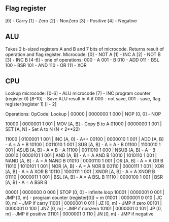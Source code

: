 ## Flag register
[0] - Carry
[1] - Zero
[2] - NonZero
[3] - Positive
[4] - Negative

## ALU
Takes 2 b-sized registers A and B and 7 bits of microcode. Returns result of operation and flag register.
Microcode:
[0] - NOT A
[1] - INC A
[2] - NOT B
[3] - INC B
[4-6] - one of operations:
000 - A
001 - B
010 - ADD
011 - BSL
100 - BSR
101 - AND
110 - OR
111 - XOR

## CPU
Lookup microcode:
[0-6] - ALU microcode
[7] - INC program counter (register 0)
[8-10] - Save ALU result in A if 000 - not save, 001 - save, flag register(register 1) [i - 2]

Operations:
OpCode| Lookup        |
00000 | 0000000 1 000 | NOP  [0, 0] - NOP

10000 | 0000001 1 001 | MOV  [A, B] - Copy B to A
01000 | 0000000 1 001 | SET  [A, N] - Set A to N (N < 2**22)


11000 | 0100001 1 001 | INC  [A, 0] - A++
00100 | 0000010 1 001 | ADD  [A, B] - A = A + B
10100 | 0011010 1 001 | SUB  [A, B] - A = A - B
01100 | 1100010 1 001 | ASUB [A, B] - A = B - A
11100 | 0011010 1 000 | NSUB [A, B] - A - B
00010 | 0000101 1 001 | AND  [A, B] - A = A AND B
10010 | 1010110 1 001 | NAND [A, B] - A = A NAND B
01010 | 0000110 1 001 | OR   [A, B] - A = A OR B
11010 | 1010101 1 001 | NOR  [A, B] - A = A NOR B
00110 | 0000111 1 001 | XOR  [A, B] - A = A XOR B
10110 | 1000111 1 001 | XNOR [A, B] - A = A XNOR B
01110 | 0000011 1 001 | BSL  [A, B] - A = A BSL B
11110 | 0000100 1 001 | BSR  [A, B] - A = A BSR B

00001 | 0000000 0 000 | STOP [0, 0] - infinite loop
10001 | 0000001 0 001 | JMP  [0, m] - program counter (register[0]) = m
01001 | 0000001 0 010 | JC   [0, m] - JMP if carry
11001 | 0000001 0 011 | JZ   [0, m] - JMP if zero
00101 | 0000001 0 100 | JNZ  [0, m] - JMP if nonzero
10101 | 0000001 0 101 | JP   [0, m] - JMP if positive
01101 | 0000001 0 110 | JN   [0, m] - JMP if negative
